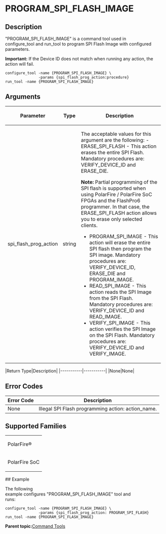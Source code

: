# PROGRAM\_SPI\_FLASH\_IMAGE

## Description

"PROGRAM\_SPI\_FLASH\_IMAGE" is a command tool used in<br /> configure\_tool and run\_tool to program SPI Flash Image with configured<br /> parameters.

**Important:** If the Device ID does not match when running any action, the action will fail.

```
configure_tool -name {PROGRAM_SPI_FLASH_IMAGE} \
               -params {spi_flash_prog_action:procedure}
run_tool -name {PROGRAM_SPI_FLASH_IMAGE}
```

## Arguments

<table id="GUID-BC27E2A7-AFAA-4E98-8F67-7D9421A8A72A"><thead><tr><th>

Parameter

</th><th>

Type

</th><th>

Description

</th></tr></thead><tbody><tr><td>

spi\_flash\_prog\_action

</td><td>

string

</td><td>

The acceptable values for this argument are the following: -   ERASE\_SPI\_FLASH - This action erases the entire SPI Flash. Mandatory procedures are: VERIFY\_DEVICE\_ID and ERASE\_DIE.

**Note:** Partial programming of the SPI flash is supported when using PolarFire / PolarFire SoC FPGAs and the FlashPro6 programmer. In that case, the ERASE\_SPI\_FLASH action allows you to erase only selected clients.

-   PROGRAM\_SPI\_IMAGE - This action will erase the entire SPI flash then program the SPI image. Mandatory procedures are: VERIFY\_DEVICE\_ID, ERASE\_DIE and PROGRAM\_IMAGE.
-   READ\_SPI\_IMAGE - This action reads the SPI Image from the SPI Flash. Mandatory procedures are: VERIFY\_DEVICE\_ID and READ\_IMAGE.
-   VERIFY\_SPI\_IMAGE - This action verifies the SPI Image on the SPI Flash. Mandatory procedures are: VERIFY\_DEVICE\_ID and VERIFY\_IMAGE.

</td></tr></tbody>
</table>|Return Type|Description|
|-----------|-----------|
|None|None|

## Error Codes

|Error Code|Description|
|----------|-----------|
|None|Illegal SPI Flash programming action: action\_name.|

## Supported Families

<table id="GUID-66F2D362-E21D-4878-9863-2E2006A99BB2"><tbody><tr><td>

PolarFire®

</td></tr><tr><td>

PolarFire SoC

</td></tr></tbody>
</table>## Example

The following<br /> example configures "PROGRAM\_SPI\_FLASH\_IMAGE" tool and<br /> runs:

```
configure_tool -name {PROGRAM_SPI_FLASH_IMAGE} \
               -params {spi_flash_prog_action: PROGRAM_SPI_FLASH}
run_tool -name {PROGRAM_SPI_FLASH_IMAGE}
```

**Parent topic:**[Command Tools](GUID-57EC11A5-2069-4086-ADFB-D63113B3E275.md)

